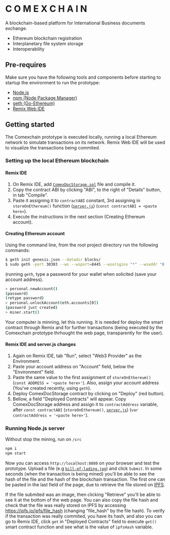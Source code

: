 # C O M E X C H A I N

A blockchain-based platform for International Business documents exchange.
  - Ethereum blockchain registration
  - Interplanetary file system storage 
  - Interoperability

## Pre-requires
Make sure you have the following tools and components before starting to startup the environment to run the prototype:
* [Node.js](https://nodejs.org/en/)
* [npm (Node Package Manager)](https://www.npmjs.com/)
* [geth (Go-Ethereum)](https://github.com/ethereum/go-ethereum)
* [Remix Web IDE](http://remix.ethereum.org/)

## Getting started
The Comexchain prototype is executed locally, running a local Ethereum network to simulate transactions on its network. Remix Web IDE will be used to visualize the transactions being commited.

### Setting up the local Ethereum blockchain
#### Remix IDE
1) On Remix IDE, add [`ComexDocStorage.sol`](src/ComexDocStorage.sol) file and compile it.
2) Copy the contract ABI by clicking "ABI", to the right of "Details" button, in tab "Compile".
3) Paste it assigning it to `contractABI` constant, 3rd assigning in `storeOnEthereum()` function ([`server.js`](src/server.js)) (`const contractABI = <paste here>`).
4) Execute the instructions in the next section (Creating Ethereum account).

#### Creating Ethereum account
Using the command line, from the root project directory run the following commands:
```sh
$ geth init genesis.json --datadir blocks/
$ sudo geth -port 30303 --ws --wsport=8445 --wsorigins "*" --wsaddr "0.0.0.0" --wsapi personal,db,eth,net,web3,pubsub --datadir "blocks" --networkid 1 --rpcapi personal,db,eth,net,web3,pubsub --rpc --rpcport 8545 --rpccorsdomain "*" --rpcaddr "0.0.0.0" console
```
(running `geth`, type a password for your wallet when solicited (save your account address).
```sh
> personal.newAccount()
(password)
(retype password)
> personal.unlockAccount(eth.accounts[0])
(password just created)
> miner.start()
```
Your computer is minning, let this running. It is needed for deploy the smart contract through Remix and for further transactions (being executed by the Comexchain prototype thrhought the web page, transparently for the user).

#### Remix IDE and server.js changes
1) Again on Remix IDE, tab "Run", select "Web3 Provider" as the Environment.
2) Paste your account address on "Account" field, below the "Environment" field.
3) Paste the same value to the first assignment of `storeOnEthereum()` (`const ADDRESS = '<paste here>'`). Also, assign your account address (You've created recently, using `geth`).
4) Deploy ComexDocStorage contract by clicking on "Deploy" (red button).
5) Bellow, a field "Deployed Contracts" will appear. Copy ComexDocStorage address and assign it to `contractAddress` variable, after `const contractABI` (`storeOnEthereum()`, [`server.js`](src/server.js)) (`var contractAddress = '<paste here>'`).

### Running Node.js server
Without stop the mining, run on `/src`
```sh
npm i
npm start
```
Now you can access `http://localhost:8080` on your browser and test the prototype. Upload a file (e.g [`bill-of-lading.jpg`](bill-of-lading.jpg)) and click `Submit`. In some seconds (when the transaction is being mined) you'll be able to see the hash of the file and the hash of the blockchain transaction. The first one can be pasted in the last field of the page, due to retrieve the file stored on [IPFS](https://ipfs.io/).

If the file submited was an image, then clicking "Retrieve" you'll be able to see it at the bottom of the web page.
You can also copy the file hash and check that the file was really stored on IPFS by accessing https://ipfs.io/ipfs/file_hash (changing "file_hash" by the file hash).
To verify if the transaction was really commited, you have its hash, and also you can go to Remix IDE, click `get` in "Deployed Contracts" field to execute `get()` smart contract function and see what is the value of `ipfsHash` variable.
